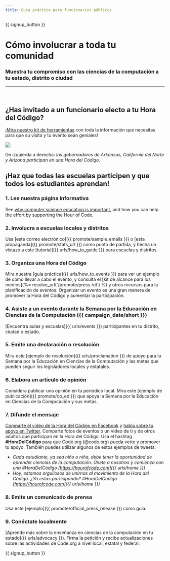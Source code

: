 ```yaml
---
title: Guía práctica para funcionarios públicos
---
```


{{ signup_button }}

# Cómo involucrar a toda tu comunidad

### Muestra tu compromiso con las ciencias de la computación a tu estado, distrito o ciudad

* * *

</br>

## ¿Has invitado a un funcionario electo a tu Hora del Código?

¡[Mira nuestro kit de herramientas](/files/elected-official.pdf) con toda la información que necesitas para que su visita y tu evento sean geniales!

![](/images/fit-800/hoc_govs.png)

De izquierda a derecha: *los gobernadores de Arkansas, California del Norte y Arizona participan en una Hora del Código.*

## ¡Haz que todas las escuelas participen y que todos los estudiantes aprendan!

### 1. Lee nuestra página informativa

See [why computer science education is important](/files/hoc-one-pager.pdf), and how you can help the effort by supporting the Hour of Code.

### 2. Involucra a escuelas locales y distritos

Usa [este correo electrónico]({{ promote/sample_emails }}) o [esta propaganda]({{ promote/stats_url }}) como punto de partida, y hecha un vistazo a este [tutorial]({{ urls/how_to_guide }}) para escuelas y distritos.

### 3. Organiza una Hora del Código

Mira nuestra [guía práctica]({{ urls/how_to_events }}) para ver un ejemplo de cómo llevar a cabo el evento, y consulta el [kit de alcance para los medios](%= resolve_url('/promote/press-kit') %) y otros recursos para la planificación de eventos. Organizar un evento es una gran manera de promover la Hora del Código y aumentar la participación.

### 4. Asiste a un evento durante la Semana por la Educación en Ciencias de la Computación ({{ campaign_date/short }})

[Encuentra aulas y escuelas]({{ urls/events }}) participantes en tu distrito, ciudad o estado.

### 5. Emite una declaración o resolución

Mira este [ejemplo de resolución]({{ urls/proclamation }}) de apoyo para la Semana por la Educación en Ciencias de la Computación y las metas que pueden seguir los legisladores locales y estatales.

### 6. Elabora un artículo de opinión

Considera publicar una opinión en tu periódico local. Mira este [ejemplo de publicación]({{ promote/op_ed }}) que apoya la Semana por la Educación en Ciencias de la Computación y sus metas.

### 7. Difunde el mensaje

[Comparte el video de la Hora del Código en Facebook](https://www.facebook.com/sharer/sharer.php?u=http%3A%2F%2Fhourofcode.com%2Fus) y [habla sobre tu apoyo en Twitter](https://twitter.com/intent/tweet?url=http%3A%2F%2Fhourofcode.com&text=I%27m%20participating%20in%20this%20year%27s%20%23HourOfCode%2C%20are%20you%3F%20%40codeorg&original_referer=https%3A%2F%2Fwww.google.com%2Furl%3Fq%3Dhttps%253A%252F%252Ftwitter.com%252Fshare%253Fhashtags%253D%2526amp%253Brelated%253Dcodeorg%2526amp%253Btext%253DI%252527m%252Bparticipating%252Bin%252Bthis%252Byear%252527s%252B%252523HourOfCode%25252C%252Bare%252Byou%25253F%252B%252540codeorg%2526amp%253Burl%253Dhttp%25253A%25252F%25252Fhourofcode.com%26sa%3DD%26sntz%3D1%26usg%3DAFQjCNE1GLTUbKZfMlEh9Aj5w0iswz6PYQ&related=codeorg&hashtags=). Comparte fotos de eventos o un video de ti y de otros adultos que participan en la Hora del Código. Usa el hashtag **#HoraDelCódigo** para que Code.org (@code.org) pueda verte y promover tu apoyo. También puedes utilizar algunos de estos ejemplos de tweets:

- *Cada estudiante, ya sea niño o niña, debe tener la oportunidad de aprender ciencias de la computación. Únete a nosotros y comienza con una #HoraDelCódigo [https://hourofcode.com]({{ urls/home }})*
- *Hoy, estamos orgullosos de unirnos al movimiento de la Hora del Código. ¿Ya estas participando? #HoraDelCódigo [https://hourofcode.com]({{ urls/home }})*

### 8. Emite un comunicado de prensa

Usa este [ejemplo]({{ promote/official_press_release }}) como guía.

### 9. Conéctate localmente

[Aprende más sobre la enseñanza en ciencias de la computación en tu estado]({{ urls/advocacy }}). Firma la petición y recibe actualizaciones sobre las actividades de Code.org a nivel local, estatal y federal.

{{ signup_button }}